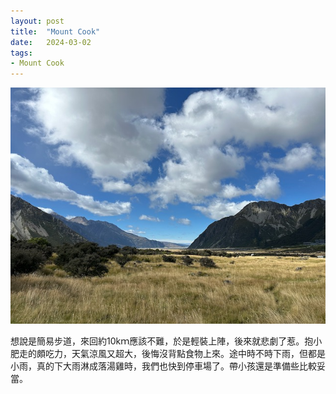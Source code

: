 ```yaml
---
layout: post
title:  "Mount Cook"
date:   2024-03-02
tags:
- Mount Cook
---
```

![Mount Cook](/media/2024-03-02-Mount-Cook.jpeg)

想說是簡易步道，來回約10kｍ應該不難，於是輕裝上陣，後來就悲劇了惹。抱小肥走的頗吃力，天氣涼風又超大，後悔沒背點食物上來。途中時不時下雨，但都是小雨，真的下大雨淋成落湯雞時，我們也快到停車場了。帶小孩還是準備些比較妥當。